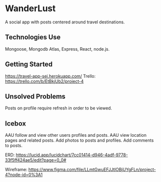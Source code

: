 # WanderLust
A social app with posts centered around travel destinations.

## Technologies Use
Mongoose, Mongodb Atlas, Express, React, node.js.

## Getting Started
https://travel-app-sei.herokuapp.com/
Trello: https://trello.com/b/EtBkjUb2/project-4

## Unsolved Problems
Posts on profile require refresh in order to be viewed. 

## Icebox
AAU follow and view other users profiles and posts.
AAU view location pages and related posts.
Add photos to posts and profiles.
Add comments to posts.


ERD: https://lucid.app/lucidchart/7cc01414-d946-4adf-9778-33f5ff424ae5/edit?page=0_0#

Wireframe: https://www.figma.com/file/LLmtGwuEFJJtlOBjUYgFLn/project-4?node-id=0%3A1
